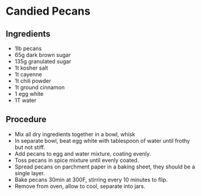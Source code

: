 # Candied Pecans

## Ingredients
* 1lb pecans
* 65g dark brown sugar
* 135g granulated sugar
* 1t kosher salt
* 1t cayenne
* 1t chili powder
* 1t ground cinnamon
* 1 egg white
* 1T water

## Procedure
* Mix all dry ingredients together in a bowl, whisk
* In separate bowl, beat egg white with tablespoon of water until frothy but not stiff.
* Add pecans to egg and water mixture, coating evenly.
* Toss pecans in spice mixture until evenly coated.
* Spread pecans on parchment paper in a baking sheet, they should be a single layer.
* Bake pecans 30min at 300F, stirring every 10 minutes to flip.
* Remove from oven, allow to cool, separate into jars.
